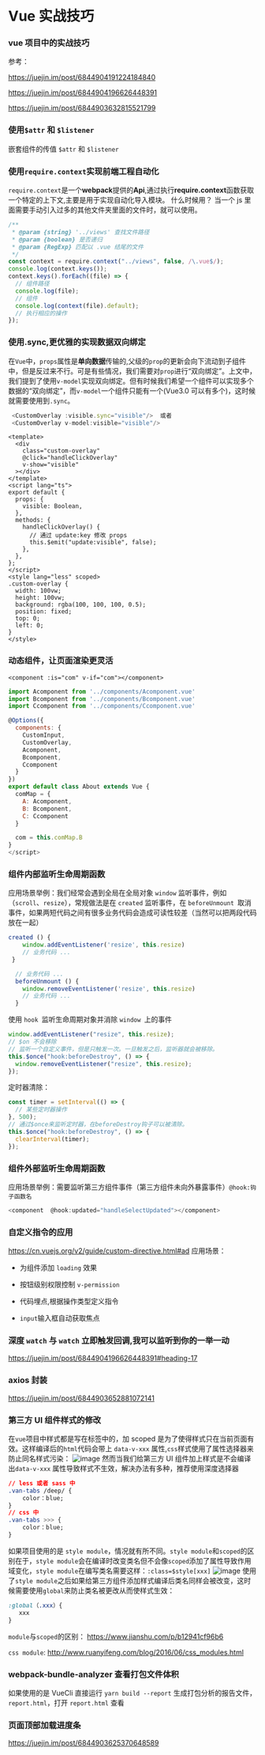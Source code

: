 # Vue 实战技巧

### vue 项目中的实战技巧

参考：

https://juejin.im/post/6844904191224184840

https://juejin.im/post/6844904196626448391

https://juejin.im/post/6844903632815521799

### 使用`$attr` 和 `$listener`

嵌套组件的传值 `$attr` 和 `$listener`

### 使用`require.context`实现前端工程自动化

`require.context`是一个**webpack**提供的**Api**,通过执行**require.context**函数获取一个特定的上下文,主要是用于实现自动化导入模块。
什么时候用？ 当一个 js 里面需要手动引入过多的其他文件夹里面的文件时，就可以使用。

```js
/**
 * @param {string} '../views' 查找文件路径
 * @param {boolean} 是否递归
 * @param {RegExp} 匹配以 .vue 结尾的文件
 */
const context = require.context("../views", false, /\.vue$/);
console.log(context.keys());
context.keys().forEach((file) => {
  // 组件路径
  console.log(file);
  // 组件
  console.log(context(file).default);
  // 执行相应的操作
});
```

### 使用.sync,更优雅的实现数据双向绑定

在`Vue`中，`props`属性是**单向数据**传输的,父级的`prop`的更新会向下流动到子组件中，但是反过来不行。可是有些情况，我们需要对`prop`进行“双向绑定”。上文中，我们提到了使用`v-model`实现双向绑定。但有时候我们希望一个组件可以实现多个数据的“双向绑定”，而`v-model`一个组件只能有一个(Vue3.0 可以有多个)，这时候就需要使用到`.sync`。

```js
 <CustomOverlay :visible.sync="visible"/>  或者
 <CustomOverlay v-model:visible="visible"/>
```

```vue
<template>
  <div
    class="custom-overlay"
    @click="handleClickOverlay"
    v-show="visible"
  ></div>
</template>
<script lang="ts">
export default {
  props: {
    visible: Boolean,
  },
  methods: {
    handleClickOverlay() {
      // 通过 update:key 修改 props
      this.$emit("update:visible", false);
    },
  },
};
</script>
<style lang="less" scoped>
.custom-overlay {
  width: 100vw;
  height: 100vw;
  background: rgba(100, 100, 100, 0.5);
  position: fixed;
  top: 0;
  left: 0;
}
</style>
```

### 动态组件，让页面渲染更灵活

```vue
<component :is="com" v-if="com"></component>
```

```js
import Acomponent from '../components/Acomponent.vue'
import Bcomponent from '../components/Bcomponent.vue'
import Ccomponent from '../components/Ccomponent.vue'

@Options({
  components: {
    CustomInput,
    CustomOverlay,
    Acomponent,
    Bcomponent,
    Ccomponent
  }
})
export default class About extends Vue {
  comMap = {
    A: Acomponent,
    B: Bcomponent,
    C: Ccomponent
  }

  com = this.comMap.B
}
</script>

```

### 组件内部监听生命周期函数

应用场景举例：我们经常会遇到全局在全局对象 `window` 监听事件，例如（`scroll`、`resize`），常规做法是在 `created` 监听事件，在 `beforeUnmount `取消事件，如果两短代码之间有很多业务代码会造成可读性较差（当然可以把两段代码放在一起）

```js
created () {
    window.addEventListener('resize', this.resize)
    // 业务代码 ...
 }

  // 业务代码 ...
  beforeUnmount () {
    window.removeEventListener('resize', this.resize)
    // 业务代码 ...
  }
```

使用 `hook `监听生命周期对象并消除 `window `上的事件

```js
window.addEventListener("resize", this.resize);
// $on 不会移除
// 监听一个自定义事件，但是只触发一次。一旦触发之后，监听器就会被移除。
this.$once("hook:beforeDestroy", () => {
  window.removeEventListener("resize", this.resize);
});
```

定时器清除：

```js
const timer = setInterval(() => {
  // 某些定时器操作
}, 500);
// 通过$once来监听定时器，在beforeDestroy钩子可以被清除。
this.$once("hook:beforeDestroy", () => {
  clearInterval(timer);
});
```

### 组件外部监听生命周期函数

应用场景举例：需要监听第三方组件事件（第三方组件未向外暴露事件）`@hook:钩子函数名`

```js
<component  @hook:updated="handleSelectUpdated"></component>
```

### 自定义指令的应用

https://cn.vuejs.org/v2/guide/custom-directive.html#ad
应用场景：

- 为组件添加 `loading` 效果

- 按钮级别权限控制 `v-permission`

- 代码埋点,根据操作类型定义指令

- `input`输入框自动获取焦点

### 深度 `watch` 与 `watch` 立即触发回调,我可以监听到你的一举一动

https://juejin.im/post/6844904196626448391#heading-17

### axios 封装

https://juejin.im/post/6844903652881072141

### 第三方 UI 组件样式的修改

在`vue`项目中样式都是写在<style lang="less" scoped></style>标签中的，加 scoped 是为了使得样式只在当前页面有效。这样编译后的`html`代码会带上 `data-v-xxx` 属性,`css`样式使用了属性选择器来防止同名样式污染：
![image](https://user-images.githubusercontent.com/63552419/95825045-dcf60980-0d62-11eb-9508-0b7ec47c5451.png)
然而当我们给第三方 UI 组件加上样式是不会编译出`data-v-xxx` 属性导致样式不生效，解决办法有多种，推荐使用深度选择器

```css
// less 或者 sass 中
.van-tabs /deep/ {
    color：blue;
}
// css 中
.van-tabs >>> {
    color：blue;
}
```

如果项目使用的是 `style module`，情况就有所不同。`style module`和`scoped`的区别在于，`style module`会在编译时改变类名但不会像`scoped`添加了属性导致作用域变化，`style module`在编写类名需要这样：`:class=$style[xxx]`
![image](https://user-images.githubusercontent.com/63552419/95826510-ff892200-0d64-11eb-90d6-5c57dd6dadce.png)
使用了`style module`之后如果给第三方组件添加样式编译后类名同样会被改变，这时候需要使用`global`来防止类名被更改从而使样式生效：

```css
:global（.xxx）{
   xxx
}
```

`module`与`scoped`的区别：
https://www.jianshu.com/p/b12941cf96b6

`css module`:
http://www.ruanyifeng.com/blog/2016/06/css_modules.html

### webpack-bundle-analyzer 查看打包文件体积

如果使用的是 VueCli 直接运行 `yarn build --report` 生成打包分析的报告文件，`report.html`，打开 `report.html` 查看

### 页面顶部加载进度条

https://juejin.im/post/6844903625370648589
